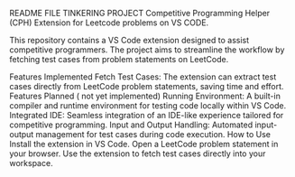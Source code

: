  README FILE TINKERING PROJECT
Competitive Programming Helper (CPH) Extension for Leetcode problems on VS CODE.

This repository contains a VS Code extension designed to assist competitive programmers. The project aims to streamline the workflow by fetching test cases from problem statements on LeetCode.

Features Implemented
Fetch Test Cases: The extension can extract test cases directly from LeetCode problem statements, saving time and effort.
Features Planned ( not yet implemented)
Running Environment: A built-in compiler and runtime environment for testing code locally within VS Code.
Integrated IDE: Seamless integration of an IDE-like experience tailored for competitive programming.
Input and Output Handling: Automated input-output management for test cases during code execution.
How to Use
Install the extension in VS Code.
Open a LeetCode problem statement in your browser.
Use the extension to fetch test cases directly into your workspace.
